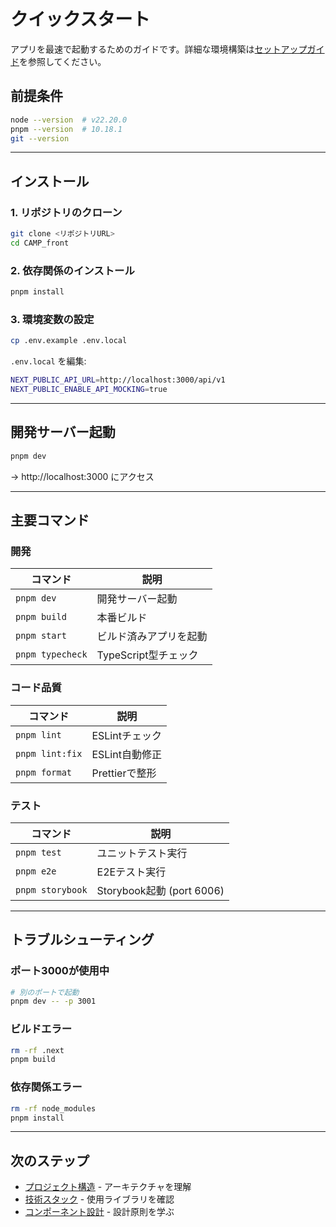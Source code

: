 # クイックスタート

アプリを最速で起動するためのガイドです。詳細な環境構築は[セットアップガイド](./01-setup.md)を参照してください。

## 前提条件

```bash
node --version  # v22.20.0
pnpm --version  # 10.18.1
git --version
```

---

## インストール

### 1. リポジトリのクローン

```bash
git clone <リポジトリURL>
cd CAMP_front
```

### 2. 依存関係のインストール

```bash
pnpm install
```

### 3. 環境変数の設定

```bash
cp .env.example .env.local
```

`.env.local` を編集:

```bash
NEXT_PUBLIC_API_URL=http://localhost:3000/api/v1
NEXT_PUBLIC_ENABLE_API_MOCKING=true
```

---

## 開発サーバー起動

```bash
pnpm dev
```

→ http://localhost:3000 にアクセス

---

## 主要コマンド

### 開発

| コマンド | 説明 |
|---------|------|
| `pnpm dev` | 開発サーバー起動 |
| `pnpm build` | 本番ビルド |
| `pnpm start` | ビルド済みアプリを起動 |
| `pnpm typecheck` | TypeScript型チェック |

### コード品質

| コマンド | 説明 |
|---------|------|
| `pnpm lint` | ESLintチェック |
| `pnpm lint:fix` | ESLint自動修正 |
| `pnpm format` | Prettierで整形 |

### テスト

| コマンド | 説明 |
|---------|------|
| `pnpm test` | ユニットテスト実行 |
| `pnpm e2e` | E2Eテスト実行 |
| `pnpm storybook` | Storybook起動 (port 6006) |

---

## トラブルシューティング

### ポート3000が使用中

```bash
# 別のポートで起動
pnpm dev -- -p 3001
```

### ビルドエラー

```bash
rm -rf .next
pnpm build
```

### 依存関係エラー

```bash
rm -rf node_modules
pnpm install
```

---

## 次のステップ

- [プロジェクト構造](../02-architecture/01-project-structure.md) - アーキテクチャを理解
- [技術スタック](../03-core-concepts/01-tech-stack.md) - 使用ライブラリを確認
- [コンポーネント設計](../04-implementation/01-component-design.md) - 設計原則を学ぶ
